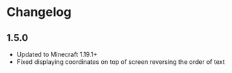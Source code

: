 # Changelog

## 1.5.0
* Updated to Minecraft 1.19.1+
* Fixed displaying coordinates on top of screen reversing the order of text